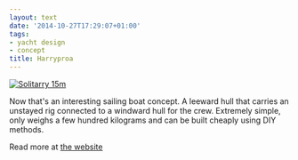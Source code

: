 ```yaml
---
layout: text
date: '2014-10-27T17:29:07+01:00'
tags:
- yacht design
- concept
title: Harryproa
---
```

[![Solitarry 15m](https://31.media.tumblr.com/d00d0f0890e05aac79207ab1bb36f8a0/tumblr_inline_ne42wj4zly1qcydz0.png)](http://harryproa.com/index.php/design/20-racing/11-concept-designs)

Now that's an interesting sailing boat concept. A leeward hull that carries an unstayed rig connected to a windward hull for the crew. Extremely simple, only weighs a few hundred kilograms and can be built cheaply using DIY methods.

Read more at [the website](http://harryproa.com/)

